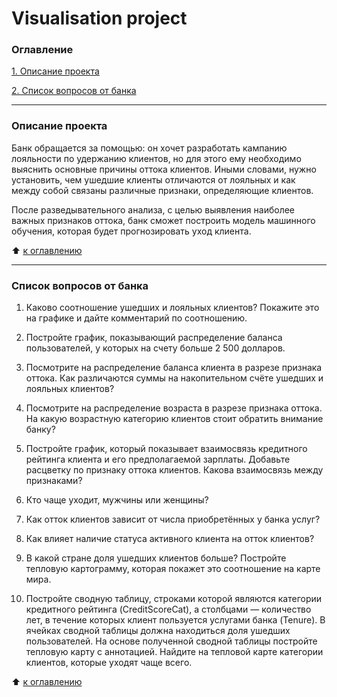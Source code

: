 # Visualisation project

### Оглавление 
[1. Описание проекта](https://github.com/IgorAbalakin/Churn_project/blob/main/README.md#Описание-проекта) 

[2. Список вопросов от банка](https://github.com/IgorAbalakin/Churn_project/blob/main/README.md#Исследование-данных-анализ-признаков) 
 
____
### Описание проекта 
Банк обращается за помощью: он хочет разработать кампанию лояльности по удержанию клиентов, но для этого ему необходимо выяснить основные причины оттока клиентов. Иными словами, нужно установить, чем ушедшие клиенты отличаются от лояльных и как между собой связаны различные признаки, определяющие клиентов.

После разведывательного анализа, с целью выявления наиболее важных признаков оттока, банк сможет построить модель машинного обучения, которая будет прогнозировать уход клиента. 

 
:arrow_up: [к оглавлению](https://github.com/IgorAbalakin/Booking_data_project/blob/main/README.md#Оглавление)

 ____
### Список вопросов от банка

1. Каково соотношение ушедших и лояльных клиентов? Покажите это на графике и дайте комментарий по соотношению.

2. Постройте график, показывающий распределение баланса пользователей, у которых на счету больше 2 500 долларов. 

3. Посмотрите на распределение баланса клиента в разрезе признака оттока. Как различаются суммы на накопительном счёте ушедших и лояльных клиентов? 

4. Посмотрите на распределение возраста в разрезе признака оттока. На какую возрастную категорию клиентов стоит обратить внимание банку?

5. Постройте график, который показывает взаимосвязь кредитного рейтинга клиента и его предполагаемой зарплаты. Добавьте расцветку по признаку оттока клиентов. Какова взаимосвязь между признаками?

6. Кто чаще уходит, мужчины или женщины?

7. Как отток клиентов зависит от числа приобретённых у банка услуг?

8. Как влияет наличие статуса активного клиента на отток клиентов? 

9. В какой стране доля ушедших клиентов больше? Постройте тепловую картограмму, которая покажет это соотношение на карте мира. 

10. Постройте сводную таблицу, строками которой являются категории кредитного рейтинга (CreditScoreCat), а столбцами — количество лет, в течение которых клиент пользуется услугами банка (Tenure). В ячейках сводной таблицы должна находиться доля ушедших пользователей.
На основе полученной сводной таблицы постройте тепловую карту с аннотацией. Найдите на тепловой карте категории клиентов, которые уходят чаще всего.

:arrow_up: [к оглавлению](https://github.com/IgorAbalakin/Booking_data_project/blob/main/README.md#Оглавление)
